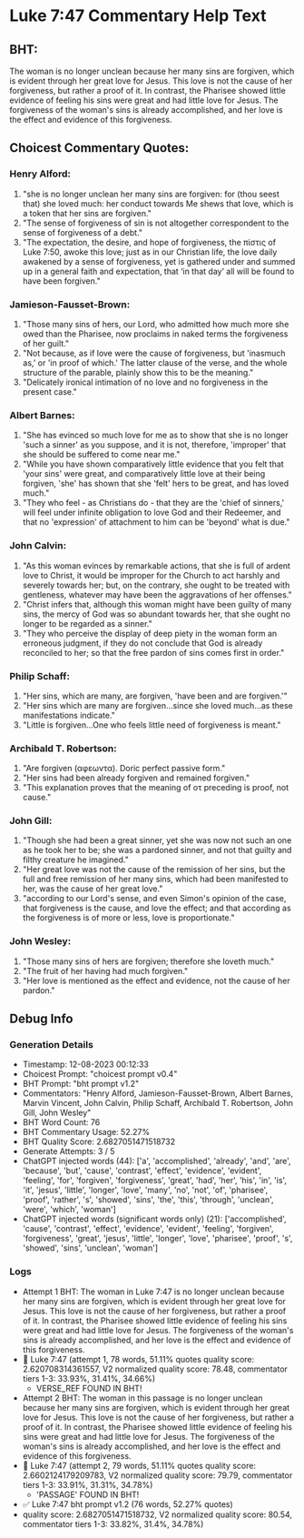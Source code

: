 # Luke 7:47 Commentary Help Text

## BHT:
The woman is no longer unclean because her many sins are forgiven, which is evident through her great love for Jesus. This love is not the cause of her forgiveness, but rather a proof of it. In contrast, the Pharisee showed little evidence of feeling his sins were great and had little love for Jesus. The forgiveness of the woman's sins is already accomplished, and her love is the effect and evidence of this forgiveness.

## Choicest Commentary Quotes:
### Henry Alford:
1. "she is no longer unclean her many sins are forgiven: for (thou seest that) she loved much: her conduct towards Me shews that love, which is a token that her sins are forgiven."
2. "The sense of forgiveness of sin is not altogether correspondent to the sense of forgiveness of a debt."
3. "The expectation, the desire, and hope of forgiveness, the πίστις of Luke 7:50, awoke this love; just as in our Christian life, the love daily awakened by a sense of forgiveness, yet is gathered under and summed up in a general faith and expectation, that ‘in that day’ all will be found to have been forgiven."

### Jamieson-Fausset-Brown:
1. "Those many sins of hers, our Lord, who admitted how much more she owed than the Pharisee, now proclaims in naked terms the forgiveness of her guilt." 
2. "Not because, as if love were the cause of forgiveness, but 'inasmuch as,' or 'in proof of which.' The latter clause of the verse, and the whole structure of the parable, plainly show this to be the meaning." 
3. "Delicately ironical intimation of no love and no forgiveness in the present case."

### Albert Barnes:
1. "She has evinced so much love for me as to show that she is no longer 'such a sinner' as you suppose, and it is not, therefore, 'improper' that she should be suffered to come near me."
2. "While you have shown comparatively little evidence that you felt that 'your sins' were great, and comparatively little love at their being forgiven, 'she' has shown that she 'felt' hers to be great, and has loved much."
3. "They who feel - as Christians do - that they are the 'chief of sinners,' will feel under infinite obligation to love God and their Redeemer, and that no 'expression' of attachment to him can be 'beyond' what is due."

### John Calvin:
1. "As this woman evinces by remarkable actions, that she is full of ardent love to Christ, it would be improper for the Church to act harshly and severely towards her; but, on the contrary, she ought to be treated with gentleness, whatever may have been the aggravations of her offenses."
2. "Christ infers that, although this woman might have been guilty of many sins, the mercy of God was so abundant towards her, that she ought no longer to be regarded as a sinner."
3. "They who perceive the display of deep piety in the woman form an erroneous judgment, if they do not conclude that God is already reconciled to her; so that the free pardon of sins comes first in order."

### Philip Schaff:
1. "Her sins, which are many, are forgiven, 'have been and are forgiven.'"
2. "Her sins which are many are forgiven...since she loved much...as these manifestations indicate."
3. "Little is forgiven...One who feels little need of forgiveness is meant."

### Archibald T. Robertson:
1. "Are forgiven (αφεωντα). Doric perfect passive form."
2. "Her sins had been already forgiven and remained forgiven."
3. "This explanation proves that the meaning of οτ preceding is proof, not cause."

### John Gill:
1. "Though she had been a great sinner, yet she was now not such an one as he took her to be; she was a pardoned sinner, and not that guilty and filthy creature he imagined."
2. "Her great love was not the cause of the remission of her sins, but the full and free remission of her many sins, which had been manifested to her, was the cause of her great love."
3. "according to our Lord's sense, and even Simon's opinion of the case, that forgiveness is the cause, and love the effect; and that according as the forgiveness is of more or less, love is proportionate."

### John Wesley:
1. "Those many sins of hers are forgiven; therefore she loveth much." 
2. "The fruit of her having had much forgiven."
3. "Her love is mentioned as the effect and evidence, not the cause of her pardon."


## Debug Info
### Generation Details
- Timestamp: 12-08-2023 00:12:33
- Choicest Prompt: "choicest prompt v0.4"
- BHT Prompt: "bht prompt v1.2"
- Commentators: "Henry Alford, Jamieson-Fausset-Brown, Albert Barnes, Marvin Vincent, John Calvin, Philip Schaff, Archibald T. Robertson, John Gill, John Wesley"
- BHT Word Count: 76
- BHT Commentary Usage: 52.27%
- BHT Quality Score: 2.6827051471518732
- Generate Attempts: 3 / 5
- ChatGPT injected words (44):
	['a', 'accomplished', 'already', 'and', 'are', 'because', 'but', 'cause', 'contrast', 'effect', 'evidence', 'evident', 'feeling', 'for', 'forgiven', 'forgiveness', 'great', 'had', 'her', 'his', 'in', 'is', 'it', 'jesus', 'little', 'longer', 'love', 'many', 'no', 'not', 'of', 'pharisee', 'proof', 'rather', 's', 'showed', 'sins', 'the', 'this', 'through', 'unclean', 'were', 'which', 'woman']
- ChatGPT injected words (significant words only) (21):
	['accomplished', 'cause', 'contrast', 'effect', 'evidence', 'evident', 'feeling', 'forgiven', 'forgiveness', 'great', 'jesus', 'little', 'longer', 'love', 'pharisee', 'proof', 's', 'showed', 'sins', 'unclean', 'woman']

### Logs
- Attempt 1 BHT: The woman in Luke 7:47 is no longer unclean because her many sins are forgiven, which is evident through her great love for Jesus. This love is not the cause of her forgiveness, but rather a proof of it. In contrast, the Pharisee showed little evidence of feeling his sins were great and had little love for Jesus. The forgiveness of the woman's sins is already accomplished, and her love is the effect and evidence of this forgiveness.
- 🔄 Luke 7:47 (attempt 1, 78 words, 51.11% quotes quality score: 2.620708314361557, V2 normalized quality score: 78.48, commentator tiers 1-3: 33.93%, 31.41%, 34.66%) 
	- VERSE_REF FOUND IN BHT!
- Attempt 2 BHT: The woman in this passage is no longer unclean because her many sins are forgiven, which is evident through her great love for Jesus. This love is not the cause of her forgiveness, but rather a proof of it. In contrast, the Pharisee showed little evidence of feeling his sins were great and had little love for Jesus. The forgiveness of the woman's sins is already accomplished, and her love is the effect and evidence of this forgiveness.
- 🔄 Luke 7:47 (attempt 2, 79 words, 51.11% quotes quality score: 2.6602124179209783, V2 normalized quality score: 79.79, commentator tiers 1-3: 33.91%, 31.31%, 34.78%) 
	- 'PASSAGE' FOUND IN BHT!
- ✅ Luke 7:47 bht prompt v1.2 (76 words, 52.27% quotes)
- quality score: 2.6827051471518732, V2 normalized quality score: 80.54, commentator tiers 1-3: 33.82%, 31.4%, 34.78%)